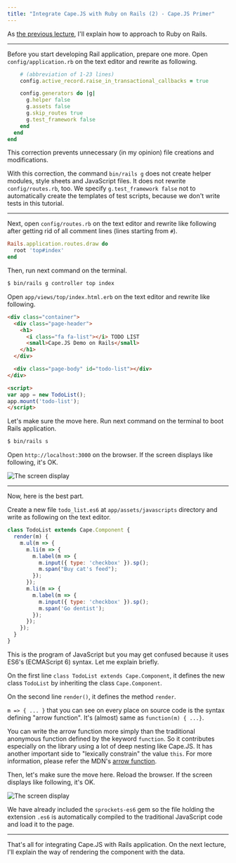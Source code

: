 ```yaml
---
title: "Integrate Cape.JS with Ruby on Rails (2) - Cape.JS Primer"
---
```


As [the previous lecture](../04_rails_integration1), I'll explain how to approach to Ruby on Rails.

----

Before you start developing Rail application, prepare one more. Open <code>config/application.rb</code> on the text editor and rewrite as following.
```ruby
    # (abbreviation of 1-23 lines)
    config.active_record.raise_in_transactional_callbacks = true

    config.generators do |g|
      g.helper false
      g.assets false
      g.skip_routes true
      g.test_framework false
    end
  end
end
```

This correction prevents unnecessary (in my opinion) file creations and modifications.

<div class="note">
With this correction, the command <code>bin/rails g</code> does not create helper modules, style sheets and JavaScript files. It does not rewrite <code>config/routes.rb</code>, too.
We specify <code>g.test_framework false</code> not to automatically create the templates of test scripts, because we don't write tests in this tutorial.
</div>

----

Next, open <code>config/routes.rb</code> on the text editor and rewrite like following after getting rid of all comment lines (lines starting from <code>#</code>).

```ruby
Rails.application.routes.draw do
  root 'top#index'
end
```

Then, run next command on the terminal.

```bash
$ bin/rails g controller top index
```

Open  <code>app/views/top/index.html.erb</code> on the text editor and rewrite like following.

```html
<div class="container">
  <div class="page-header">
    <h1>
      <i class="fa fa-list"></i> TODO LIST
      <small>Cape.JS Demo on Rails</small>
    </h1>
  </div>

  <div class="page-body" id="todo-list"></div>
</div>

<script>
var app = new TodoList();
app.mount('todo-list');
</script>
```

Let's make sure the move here. Run next command on the terminal to boot Rails application.

```bash
$ bin/rails s
```

Open `http://localhost:3000` on the browser. If the screen displays like following, it's OK.

![The screen display](/capejs/images/capejs_primer/todo_list01.png)

---

Now, here is the best part.

Create a new file <code>todo_list.es6</code> at  <code>app/assets/javascripts</code> directory and write as following on the text editor.

```javascript
class TodoList extends Cape.Component {
  render(m) {
    m.ul(m => {
      m.li(m => {
        m.label(m => {
          m.input({ type: 'checkbox' }).sp();
          m.span("Buy cat's feed");
        });
      });
      m.li(m => {
        m.label(m => {
          m.input({ type: 'checkbox' }).sp();
          m.span('Go dentist');
        });
      });
    });
  }
}
```

This is the program of JavaScript but you may get confused because it uses ES6's (ECMAScript 6) syntax. Let me explain briefly.

On the first line `class TodoList extends Cape.Component`, it defines the new class `TodoList` by inheriting the class `Cape.Component`.

On the second line `render()`, it defines the method `render`.

`m => { ... }` that you can see on every place on source code is the syntax defining "arrow function". It's (almost) same as `function(m) { ...}`.

<div class="note">
You can write the arrow function more simply than the traditional anonymous function defined by the keyword <code>function</code>. So it contributes especially on the library using a lot of deep nesting like Cape.JS. It has another important side to "lexically constrain" the value <code>this</code>. For more information, please refer the MDN's
<a href="https://developer.mozilla.org/ja/docs/Web/JavaScript/Reference/arrow_functions">arrow function</a>.
</div>

Then, let's make sure the move here. Reload the browser. If the screen displays like following, it's OK.

![The screen display](/capejs/images/capejs_primer/todo_list02.png)

We have already included the `sprockets-es6` gem so the file holding the extension
`.es6` is automatically compiled to the traditional JavaScript code and load it to the page.

----

That's all for integrating Cape.JS with Rails application. On the next lecture, I'll explain the way of rendering the component with the data.
